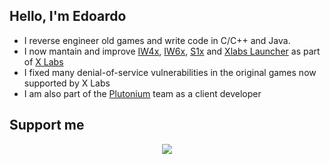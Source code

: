 <h2>Hello, I'm Edoardo</h2>
<ul>
<li>I reverse engineer old games and write code in C/C++ and Java.</li>
<li>I now mantain and improve <a href="https://github.com/XLabsProject/iw4x-client">IW4x</a>, <a href="https://github.com/XLabsProject/iw6x-client">IW6x</a>, <a href="https://github.com/XLabsProject/s1x-client">S1x</a> and <a href="https://github.com/XLabsProject/launcher">Xlabs Launcher</a> as part of <a href="https://xlabs.dev">X Labs</a></li>
<li>I fixed many denial-of-service vulnerabilities in the original games now supported by X Labs</li>
<li>I am also part of the <a href="https://plutonium.pw/">Plutonium</a> team as a client developer</li>
</ul>

<h2>Support me</h2>

<p align="center">
<a href="https://paypal.me/ESanguineti" alt="Paypal"><img src="https://img.shields.io/badge/PayPal-support-blue.svg?logo=paypal"></a>
</p>
